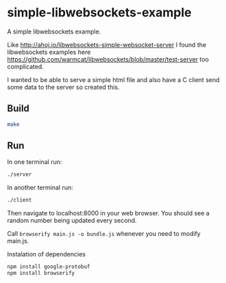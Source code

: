 # simple-libwebsockets-example

A simple libwebsockets example.

Like http://ahoj.io/libwebsockets-simple-websocket-server I found the libwebsockets
examples here https://github.com/warmcat/libwebsockets/blob/master/test-server too
complicated.

I wanted to be able to serve a simple html file and also have a C client send some data
to the server so created this.

## Build
```bash
make
```

## Run
In one terminal run:
```bash
./server
```

In another terminal run:
```bash
./client
```

Then navigate to localhost:8000 in your web browser. You should see a random number being
updated every second.



Call `browserify main.js -o bundle.js` whenever you need to modify main.js.

Instalation of dependencies
```bash
npm install google-protobuf
npm install browserify
```
